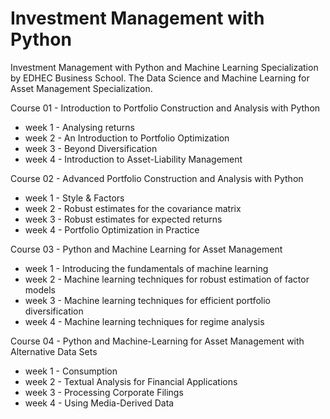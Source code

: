 # Investment Management with Python
Investment Management with Python and Machine Learning Specialization by EDHEC Business School.
The Data Science and Machine Learning for Asset Management Specialization.

Course 01 - Introduction to Portfolio Construction and Analysis with Python

  * week 1 - Analysing returns
  * week 2 - An Introduction to Portfolio Optimization
  * week 3 - Beyond Diversification
  * week 4 - Introduction to Asset-Liability Management


Course 02 - Advanced Portfolio Construction and Analysis with Python

  * week 1 - Style & Factors
  * week 2 - Robust estimates for the covariance matrix
  * week 3 - Robust estimates for expected returns
  * week 4 - Portfolio Optimization in Practice


Course 03 - Python and Machine Learning for Asset Management

  * week 1 - Introducing the fundamentals of machine learning
  * week 2 - Machine learning techniques for robust estimation of factor models
  * week 3 - Machine learning techniques for efficient portfolio diversification
  * week 4 - Machine learning techniques for regime analysis


Course 04 - Python and Machine-Learning for Asset Management with Alternative Data Sets

  * week 1 - Consumption
  * week 2 - Textual Analysis for Financial Applications
  * week 3 - Processing Corporate Filings
  * week 4 - Using Media-Derived Data
